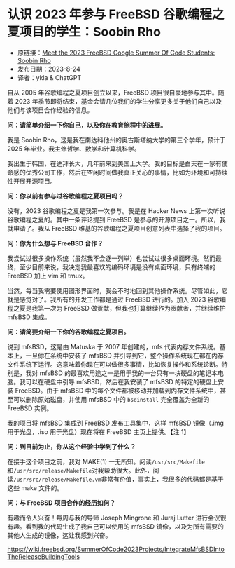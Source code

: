 # 认识 2023 年参与 FreeBSD 谷歌编程之夏项目的学生：Soobin Rho

- 原链接：[Meet the 2023 FreeBSD Google Summer Of Code Students: Soobin Rho](https://freebsdfoundation.org/blog/meet-the-2023-freebsd-google-summer-of-code-students-soobin-rho/)
- 发布日期：2023-8-24
- 译者：ykla & ChatGPT

自从 2005 年谷歌编程之夏项目创立以来，FreeBSD 项目很自豪地参与其中。随着 2023 年季节即将结束，基金会请几位我们的学生分享更多关于他们自己以及他们与该项目合作经验的信息。

**问：请简单介绍一下你自己，以及你在教育旅程中的进展。**

我是 Soobin Rho，这是我在南达科他州的奥古斯塔纳大学的第三个学年，预计于 2025 年毕业。我主修哲学、数学和计算机科学。

我出生于韩国，在迪拜长大，几年前来到美国上大学。我的目标是白天在一家有使命感的优秀公司工作，然后在空闲时间做我真正关心的事情，比如为环境和可持续性开展开源项目。

**问：你以前有参与过谷歌编程之夏项目吗？**

没有，2023 谷歌编程之夏是我第一次参与。我是在 Hacker News 上第一次听说谷歌编程之夏的。其中一条评论提到 FreeBSD 是参与的开源项目之一。所以，我就申请了。我从 FreeBSD 维基的谷歌编程之夏项目创意列表中选择了我的项目。

**问：你为什么想与 FreeBSD 合作？**

我尝试过很多操作系统（虽然我不会逐一列举）也尝试过很多桌面环境。然而最终，至少目前来说，我决定我最喜欢的编码环境是没有桌面环境，只有终端的 FreeBSD 加上 vim 和 tmux。

当然，每当我需要使用图形界面时，我会不时地回到其他操作系统。尽管如此，它就是感觉对了。我所有的开发工作都是通过 FreeBSD 进行的。加入 2023 谷歌编程之夏是我第一次为 FreeBSD 做贡献，但我也打算继续作为贡献者，并继续维护 mfsBSD 集成。

**问：请简要介绍一下你的谷歌编程之夏项目。**

说到 mfsBSD，这是由 Matuska 于 2007 年创建的，mfs 代表内存文件系统。基本上，一旦你在系统中安装了 mfsBSD 并引导到它，整个操作系统现在都在内存文件系统下运行。这意味着你现在可以做很多事情，比如恢复操作和系统诊断。特别是，我对 mfsBSD 的最喜欢用途之一是用于我的一台只有一块硬盘的笔记本电脑。我可以在硬盘中引导 mfsBSD，然后在我安装了 mfsBSD 的特定的硬盘上安装 FreeBSD。由于 mfsBSD 中的每个文件都被移动并加载到内存文件系统中，甚至可以删除原始磁盘，并使用 mfsBSD 中的 `bsdinstall` 完全覆盖为全新的 FreeBSD 实例。

我的项目将 mfsBSD 集成到 FreeBSD 发布工具集中，这样 mfsBSD 镜像（.img 用于光盘，.iso 用于光盘）现在将在 FreeBSD 主页上提供。【注 1】

**问：到目前为止，你从这个经验中学到了什么？**

在接手这个项目之前，我对 MAKE(1) 一无所知。阅读`/usr/src/Makefile`和`/usr/src/release/Makefile`对我帮助很大。此外，阅读`/usr/src/release/Makefile.vm`非常有价值，事实上，我很多的代码都是基于这些 make 文件的。

**问：与 FreeBSD 项目合作的经历如何？**

有趣而令人兴奋！每周与我的导师 Joseph Mingrone 和 Juraj Lutter 进行会议很有趣。看到我的代码生成了我自己可以使用的 mfsBSD 镜像，以及为所有需要的其他人生成的镜像，这让我感到兴奋。


<https://wiki.freebsd.org/SummerOfCode2023Projects/IntegrateMfsBSDIntoTheReleaseBuildingTools>
